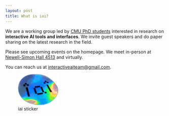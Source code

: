 ```yaml
---
layout: post
title: What is iai?
---
```


We are a working group led by [CMU PhD students](https://hcii.cmu.edu/people/phd-students) interested in research on **interactive AI tools and interfaces**. We invite guest speakers and do paper sharing on the latest research in the field.

Please see upcoming events on the homepage. We meet in-person at [Newell-Simon Hall 4513](https://maps.app.goo.gl/4uwWcsNJgdwPpRg78) and virtually.

You can reach us at [interactiveaiteam@gmail.com](mailto:interactiveaiteam@gmail.com).

<figure>
  <img alt="iai sticker" src="/assets/images/sticker-photo.png" style="width: 30%;" />
  <figcaption>
    iai sticker
  </figcaption>
</figure>

<!-- >The first wave of AI was about classification, where AI can recognize various types of input data: images, video, audio, language. The second wave of AI is now the generative wave, where you take that input data and produce new data. The third wave of AI will be the interactive phase. -->

